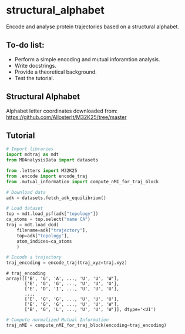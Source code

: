 # structural_alphabet
Encode and analyse protein trajectories based on a structural alphabet.

## To-do list:
- Perform a simple encoding and mutual inforamtion analysis.
- Write docstrings.
- Provide a theoretical background.
- Test the tutorial.

## Structural Alphabet

Alphabet letter coordinates downloaded from: https://github.com/AllosterIt/M32K25/tree/master

## Tutorial

```python
# Import libraries
import mdtraj as mdt
from MDAnalysisData import datasets

from .letters import M32K25
from .encode import encode_traj
from .mutual_information import compute_nMI_for_traj_block
```

```python
# Download data
adk = datasets.fetch_adk_equilibrium()
```

```python
# Load dataset
top = mdt.load_psf(adk["topology"])
ca_atoms = top.select("name CA")
traj = mdt.load_dcd(
    filename=adk["trajectory"], 
    top=adk["topology"], 
    atom_indices=ca_atoms
    )
```

```python
# Encode a trajectory
traj_encoding = encode_traj(traj_xyz=traj.xyz)
```

```
# traj_encoding
array([['B', 'G', 'A', ..., 'U', 'U', 'W'],
       ['E', 'G', 'G', ..., 'U', 'U', 'U'],
       ['E', 'D', 'I', ..., 'U', 'U', 'U'],
       ...,
       ['E', 'G', 'G', ..., 'U', 'U', 'U'],
       ['E', 'G', 'G', ..., 'U', 'U', 'W'],
       ['B', 'G', 'L', ..., 'U', 'U', 'W']], dtype='<U1')
```

```python
# Compute normalized Mutual Information
traj_nMI = compute_nMI_for_traj_block(encoding=traj_encoding)
```

